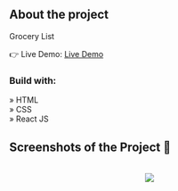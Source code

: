 <h2>About the project</h2>

<p>Grocery List</p>

👉 Live Demo: <a href='https://zakharlobai-grocery-list.vercel.app/' target='_blank'>Live Demo</a>

<h3>Build with:</h3>

» HTML<br>
» CSS<br>
» React JS

<h2>Screenshots of the Project 📸</h2>
<br>

<div align='center'>
<img src='https://github.com/zakhar-lobai/grocery-list/assets/29870526/6ebe573d-4039-4361-8323-5fe06abdbc99'/>
</div>